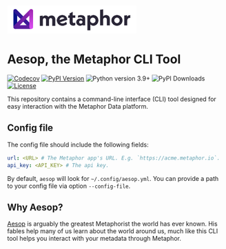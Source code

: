 <a href="https://metaphor.io"><img src="https://github.com/MetaphorData/aesop/raw/main/logo.png" width="300" /></a>

# Aesop, the Metaphor CLI Tool

[![Codecov](https://img.shields.io/codecov/c/github/MetaphorData/aesop)](https://app.codecov.io/gh/MetaphorData/aesop/tree/main)
[![PyPI Version](https://img.shields.io/pypi/v/metaphor-aesop)](https://pypi.org/project/metaphor-aesop/)
![Python version 3.9+](https://img.shields.io/badge/python-3.9%2B-blue)
![PyPI Downloads](https://img.shields.io/pypi/dm/metaphor-aesop)
[![License](https://img.shields.io/github/license/MetaphorData/aesop)](https://github.com/MetaphorData/aesop/blob/master/LICENSE)

This repository contains a command-line interface (CLI) tool designed for easy interaction with the Metaphor Data platform.

## Config file

The config file should include the following fields:

```yaml
url: <URL> # The Metaphor app's URL. E.g. `https://acme.metaphor.io`.
api_key: <API_KEY> # The api key.
```

By default, `aesop` will look for `~/.config/aesop.yml`. You can provide a path to your config file via option `--config-file`.

## Why Aesop?

[Aesop](https://en.wikipedia.org/wiki/Aesop) is arguably the greatest Metaphorist the world has ever known. His fables help many of us learn about the world around us, much like this CLI tool helps you interact with your metadata through Metaphor.
